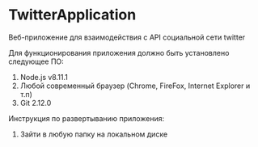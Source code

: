 # TwitterApplication
Веб-приложение для взаимодействия с API социальной сети twitter

Для функционирования приложения должно быть установлено следующее ПО:
1) Node.js v8.11.1
2) Любой современный браузер (Chrome, FireFox, Internet Explorer и т.п)
3) Git 2.12.0

Инструкция по развертыванию приложения:
1) Зайти в любую папку на локальном диске 

